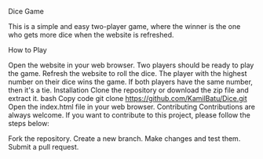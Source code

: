 

Dice Game

This is a simple and easy two-player game, where the winner is the one who gets more dice when the website is refreshed.

How to Play

Open the website in your web browser.
Two players should be ready to play the game.
Refresh the website to roll the dice.
The player with the highest number on their dice wins the game.
If both players have the same number, then it's a tie.
Installation
Clone the repository or download the zip file and extract it.
bash
Copy code
git clone https://github.com/KamilBatu/Dice.git
Open the index.html file in your web browser.
Contributing
Contributions are always welcome. If you want to contribute to this project, please follow the steps below:

Fork the repository.
Create a new branch.
Make changes and test them.
Submit a pull request.
